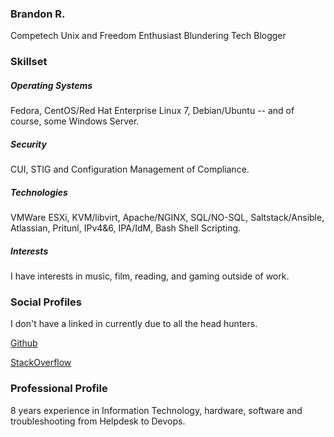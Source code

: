 ### Brandon R.

Competech 
Unix and Freedom Enthusiast
Blundering Tech Blogger

### Skillset

##### Operating Systems 
Fedora, CentOS/Red Hat Enterprise Linux 7, Debian/Ubuntu -- and of course, some Windows Server. 
##### Security 
CUI, STIG and Configuration Management of Compliance. 
##### Technologies 
VMWare ESXi, KVM/libvirt, Apache/NGINX, SQL/NO-SQL, Saltstack/Ansible, Atlassian, Pritunl, IPv4&6, IPA/IdM, Bash Shell Scripting. 
##### Interests 
I have interests in music, film, reading, and gaming outside of work.

### Social Profiles

I don't have a linked in currently due to all the head hunters. 

   [Github](https://github.com/techwwwyzzerd/)
    
   [StackOverflow](https://stackoverflow.com/users/11984824/techwwwyzzerd)

### Professional Profile

8 years experience in Information Technology, hardware, software and troubleshooting from Helpdesk to Devops. 
